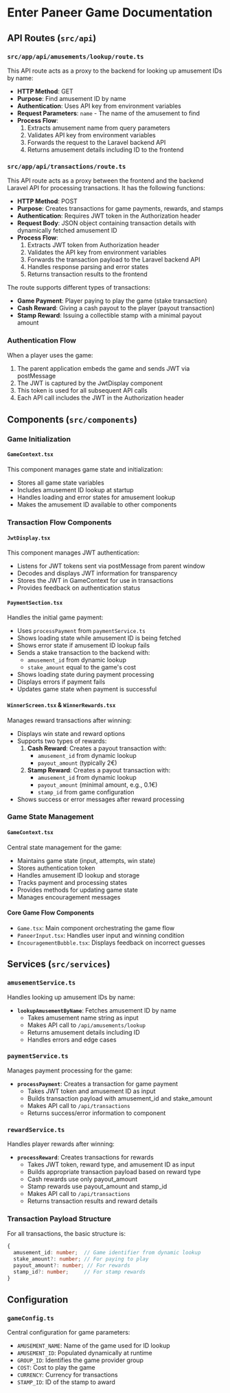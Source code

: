 # Enter Paneer Game Documentation

## API Routes (`src/api`)

### `src/app/api/amusements/lookup/route.ts`

This API route acts as a proxy to the backend for looking up amusement IDs by name:

- **HTTP Method**: GET
- **Purpose**: Find amusement ID by name
- **Authentication**: Uses API key from environment variables
- **Request Parameters**: `name` - The name of the amusement to find
- **Process Flow**:
  1. Extracts amusement name from query parameters
  2. Validates API key from environment variables
  3. Forwards the request to the Laravel backend API
  4. Returns amusement details including ID to the frontend

### `src/app/api/transactions/route.ts`

This API route acts as a proxy between the frontend and the backend Laravel API for processing transactions. It has the following functions:

- **HTTP Method**: POST
- **Purpose**: Creates transactions for game payments, rewards, and stamps
- **Authentication**: Requires JWT token in the Authorization header
- **Request Body**: JSON object containing transaction details with dynamically fetched amusement ID
- **Process Flow**:
  1. Extracts JWT token from Authorization header
  2. Validates the API key from environment variables
  3. Forwards the transaction payload to the Laravel backend API
  4. Handles response parsing and error states
  5. Returns transaction results to the frontend

The route supports different types of transactions:
- **Game Payment**: Player paying to play the game (stake transaction)
- **Cash Reward**: Giving a cash payout to the player (payout transaction)
- **Stamp Reward**: Issuing a collectible stamp with a minimal payout amount

### Authentication Flow

When a player uses the game:
1. The parent application embeds the game and sends JWT via postMessage
2. The JWT is captured by the JwtDisplay component
3. This token is used for all subsequent API calls
4. Each API call includes the JWT in the Authorization header

## Components (`src/components`)

### Game Initialization

#### `GameContext.tsx`
This component manages game state and initialization:
- Stores all game state variables
- Includes amusement ID lookup at startup
- Handles loading and error states for amusement lookup
- Makes the amusement ID available to other components

### Transaction Flow Components

#### `JwtDisplay.tsx`
This component manages JWT authentication:
- Listens for JWT tokens sent via postMessage from parent window
- Decodes and displays JWT information for transparency
- Stores the JWT in GameContext for use in transactions
- Provides feedback on authentication status

#### `PaymentSection.tsx`
Handles the initial game payment:
- Uses `processPayment` from `paymentService.ts`
- Shows loading state while amusement ID is being fetched
- Shows error state if amusement ID lookup fails
- Sends a stake transaction to the backend with:
  - `amusement_id` from dynamic lookup
  - `stake_amount` equal to the game's cost
- Shows loading state during payment processing
- Displays errors if payment fails
- Updates game state when payment is successful

#### `WinnerScreen.tsx` & `WinnerRewards.tsx`
Manages reward transactions after winning:
- Displays win state and reward options
- Supports two types of rewards:
  1. **Cash Reward**: Creates a payout transaction with:
     - `amusement_id` from dynamic lookup
     - `payout_amount` (typically 2€)
  2. **Stamp Reward**: Creates a payout transaction with:
     - `amusement_id` from dynamic lookup
     - `payout_amount` (minimal amount, e.g., 0.1€)
     - `stamp_id` from game configuration
- Shows success or error messages after reward processing

### Game State Management

#### `GameContext.tsx`
Central state management for the game:
- Maintains game state (input, attempts, win state)
- Stores authentication token
- Handles amusement ID lookup and storage
- Tracks payment and processing states
- Provides methods for updating game state
- Manages encouragement messages

#### Core Game Flow Components

- `Game.tsx`: Main component orchestrating the game flow
- `PaneerInput.tsx`: Handles user input and winning condition
- `EncouragementBubble.tsx`: Displays feedback on incorrect guesses

## Services (`src/services`)

### `amusementService.ts`
Handles looking up amusement IDs by name:
- **`lookupAmusementByName`**: Fetches amusement ID by name
  - Takes amusement name string as input
  - Makes API call to `/api/amusements/lookup`
  - Returns amusement details including ID
  - Handles errors and edge cases

### `paymentService.ts`
Manages payment processing for the game:
- **`processPayment`**: Creates a transaction for game payment
  - Takes JWT token and amusement ID as input
  - Builds transaction payload with amusement_id and stake_amount
  - Makes API call to `/api/transactions`
  - Returns success/error information to component

### `rewardService.ts`
Handles player rewards after winning:
- **`processReward`**: Creates transactions for rewards
  - Takes JWT token, reward type, and amusement ID as input
  - Builds appropriate transaction payload based on reward type
  - Cash rewards use only payout_amount
  - Stamp rewards use payout_amount and stamp_id
  - Makes API call to `/api/transactions`
  - Returns transaction results and reward details

### Transaction Payload Structure

For all transactions, the basic structure is:
```typescript
{
  amusement_id: number;  // Game identifier from dynamic lookup
  stake_amount?: number; // For paying to play
  payout_amount?: number; // For rewards
  stamp_id?: number;     // For stamp rewards
}
```

## Configuration

### `gameConfig.ts`
Central configuration for game parameters:
- `AMUSEMENT_NAME`: Name of the game used for ID lookup
- `AMUSEMENT_ID`: Populated dynamically at runtime
- `GROUP_ID`: Identifies the game provider group
- `COST`: Cost to play the game
- `CURRENCY`: Currency for transactions
- `STAMP_ID`: ID of the stamp to award
